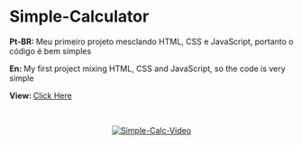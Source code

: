 # Simple-Calculator
<p> <strong>Pt-BR: </strong> Meu primeiro projeto mesclando HTML, CSS e JavaScript, portanto o código é bem simples </p>
<p> <strong>En: </strong>My first project mixing HTML, CSS and JavaScript, so the code is very simple</p>
<p > <strong>View: </strong> <a href="https://leoaoun.github.io/Simple-Calculator/" target="_blank"> Click Here</p>
<br>
<div align="center">
  
  ![Simple-Calc-Video](https://user-images.githubusercontent.com/100950151/159730257-1593663d-9114-40ef-a633-9879e87c489b.gif)
  
</div>
